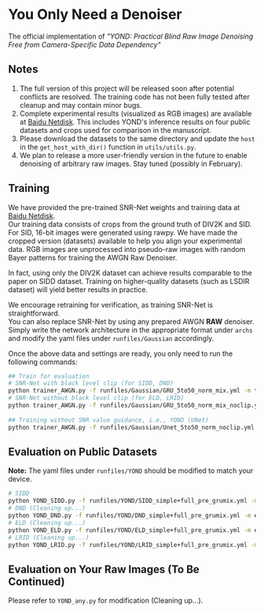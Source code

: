 # You Only Need a Denoiser  
The official implementation of *"YOND: Practical Blind Raw Image Denoising Free from Camera-Specific Data Dependency"*  
## Notes  
1. The full version of this project will be released soon after potential conflicts are resolved. The training code has not been fully tested after cleanup and may contain minor bugs.  
2. Complete experimental results (visualized as RGB images) are available at [Baidu Netdisk](https://pan.baidu.com/s/1nox4vMXwhpsIHG6qri5SIg?pwd=vmcl#list/path=%2F). This includes YOND's inference results on four public datasets and crops used for comparison in the manuscript.  
3. Please download the datasets to the same directory and update the `host` in the `get_host_with_dir()` function in ```utils/utils.py```.  
4. We plan to release a more user-friendly version in the future to enable denoising of arbitrary raw images. Stay tuned (possibly in February).  
  
## Training  
We have provided the pre-trained SNR-Net weights and training data at [Baidu Netdisk](https://pan.baidu.com/s/1nox4vMXwhpsIHG6qri5SIg?pwd=vmcl#list/path=%2F).  
Our training data consists of crops from the ground truth of DIV2K and SID. For SID, 16-bit images were generated using rawpy. We have made the cropped version (datasets) available to help you align your experimental data. RGB images are unprocessed into pseudo-raw images with random Bayer patterns for training the AWGN Raw Denoiser.  
  
In fact, using only the DIV2K dataset can achieve results comparable to the paper on SIDD dataset. Training on higher-quality datasets (such as LSDIR dataset) will yield better results in practice.  
  
We encourage retraining for verification, as training SNR-Net is straightforward.  
You can also replace SNR-Net by using any prepared AWGN **RAW** denoiser. Simply write the network architecture in the appropriate format under `archs` and modify the yaml files under `runfiles/Gaussian` accordingly.  
  
Once the above data and settings are ready, you only need to run the following commands:  
  
```bash  
## Train for evaluation   
# SNR-Net with black level clip (for SIDD, DND)  
python trainer_AWGN.py -f runfiles/Gaussian/GRU_5to50_norm_mix.yml -m train  
# SNR-Net without black level clip (for ELD, LRID)  
python trainer_AWGN.py -f runfiles/Gaussian/GRU_5to50_norm_mix_noclip.yml -m train  
  
## Training without SNR value guidance, i.e., YOND (UNet)  
python trainer_AWGN.py -f runfiles/Gaussian/Unet_5to50_norm_noclip.yml -m train  
```  
  
## Evaluation on Public Datasets  
**Note:** The yaml files under `runfiles/YOND` should be modified to match your device.  
  
```bash  
# SIDD  
python YOND_SIDD.py -f runfiles/YOND/SIDD_simple+full_pre_grumix.yml -m eval  
# DND (Cleaning up...)  
python YOND_DND.py -f runfiles/YOND/DND_simple+full_pre_grumix.yml -m eval  
# ELD (Cleaning up...)  
python YOND_ELD.py -f runfiles/YOND/ELD_simple+full_pre_grumix.yml -m eval  
# LRID (Cleaning up...)  
python YOND_LRID.py -f runfiles/YOND/LRID_simple+full_pre_grumix.yml -m eval  
```  
  
## Evaluation on Your Raw Images (To Be Continued)  
Please refer to `YOND_any.py` for modification (Cleaning up...).

